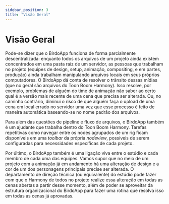 ```yaml
---  
sidebar_position: 3  
title: "Visão Geral"  
---
```


# Visão Geral

Pode-se dizer que o BirdoApp funciona de forma parcialmente descentralizada: enquanto todos os arquivos de um projeto ainda existem concentrados em uma pasta raíz de um servidor, as pessoas que trabalham no projeto (equipes de design, setup, animação, compositing, e em partes, produção) ainda trabalham manipulando arquivos locais em seus próprios computadores. O BirdoApp dá conta de resolver o trânsito dessas mídias (que no geral são arquivos do Toon Boom Harmony). Isso resolve, por exemplo, problemas de alguém do time de animação não saber ao certo qual é a versão mais recente de uma cena que precisa ser alterada. Ou, no caminho contrário, diminui o risco de que alguém faça o upload de uma cena em local errado no servidor uma vez que esse processo é feito de maneira automática baseando-se no nome padrão dos arquivos.

Para além das questões de pipeline e fluxo de arquivos, o BirdoApp também é um ajudante que trabalha dentro do Toon Boom Harmony. Tarefas repetitivas como navegar entre os nodes agrupados de um rig ficam disponíveis em uma *toolbar* da própria *nodeview*, possíveis de serem configuradas para necessidades específicas de cada projeto.

Por último, o BirdoApp também é uma ligação viva entre o estúdio e cada membro de cada uma das equipes. Vamos supor que no meio de um projeto com a animação já em andamento há uma alteração de design e a cor de um dos personagens principais precise ser alterada. O departamento de direção técnica (ou equivalente) do estúdio pode fazer com que o Harmony de todos no projeto realize essa alteração em todas as cenas abertas a partir desse momento, além de poder se aproveitar da estrutura organizacional do BirdoApp para fazer uma rotina que resolva isso em todas as cenas já aprovadas.  
